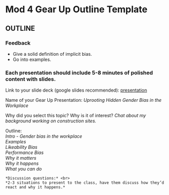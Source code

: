 # Mod 4 Gear Up Outline Template

## OUTLINE

### Feedback
- Give a solid definition of implicit bias.
- Go into examples.

### Each presentation should include 5-8 minutes of polished content with slides. 
  
  Link to your slide deck (google slides recommended): 
  [presentation](https://docs.google.com/presentation/d/1NodhaA3YcLkaRLRH_zEV5OoeoXGlPPZAFtk9Ym_azlA/edit#slide=id.g5a3e793d2f_0_61)
  
  Name of your Gear Up Presentation: *Uprooting Hidden Gender Bias in the Workplace*
    
  Why did you select this topic?  Why is it of interest? *Chat about my background working on construction sites.*
  
  Outline: <br>
    *Intro - Gender bias in the workplace* <br>
    *Examples*  <br>
    *Likeability Bias* <br>
    *Performance Bias* <br>
    *Why it matters* <br>
    *Why it happens* <br>
    *What you can do* <br>

    *Discussion questions:* <br>
    *2-3 situations to present to the class, have them discuss how they’d react and why it happens.*
